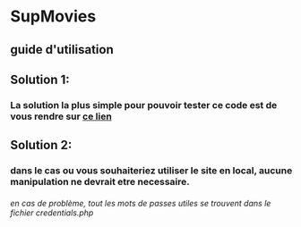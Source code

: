 # SupMovies

## guide d'utilisation

## Solution 1:

### La solution la plus simple pour pouvoir tester ce code est de vous rendre sur [ce lien](https://baptiste-crepin.fr/SupMovies/)

## Solution 2:

### dans le cas ou vous souhaiteriez utiliser le site en local, aucune manipulation ne devrait etre necessaire.

###### en cas de problème, tout les mots de passes utiles se trouvent dans le fichier credentials.php
